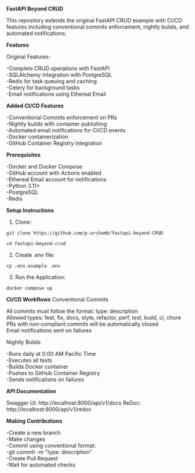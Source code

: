 **FastAPI Beyond CRUD**

This repository extends the original FastAPI CRUD example with CI/CD features including conventional commits enforcement, nightly builds, and automated notifications.

**Features**

Original Features:

-Complete CRUD operations with FastAPI  
-SQLAlchemy integration with PostgreSQL  
-Redis for task queuing and caching  
-Celery for background tasks  
-Email notifications using Ethereal Email  

**Added CI/CD Features**

-Conventional Commits enforcement on PRs  
-Nightly builds with container publishing  
-Automated email notifications for CI/CD events  
-Docker containerization  
-GitHub Container Registry integration  

**Prerequisites**

-Docker and Docker Compose  
-GitHub account with Actions enabled  
-Ethereal Email account for notifications  
-Python 3.11+  
-PostgreSQL  
-Redis  

**Setup Instructions**

1. Clone:

`git clone https://github.com/p-archamb/fastapi-beyond-CRUD` 

`cd fastapi-beyond-crud`

2. Create .env file:

`cp .env.example .env`

3. Run the Application:

`docker compose up`

**CI/CD Workflows**
Conventional Commits

All commits must follow the format: type: description  
Allowed types: feat, fix, docs, style, refactor, perf, test, build, ci, chore  
PRs with non-compliant commits will be automatically closed  
Email notifications sent on failures

Nightly Builds

-Runs daily at 0:00 AM Pacific Time  
-Executes all tests  
-Builds Docker container  
-Pushes to GitHub Container Registry  
-Sends notifications on failures  

**API Documentation**

Swagger UI: http://localhost:8000/api/v1/docs
ReDoc: http://localhost:8000/api/v1/redoc


**Making Contributions**

-Create a new branch  
-Make changes  
-Commit using conventional format:  
-git commit -m "type: description"  
-Create Pull Request  
-Wait for automated checks  
